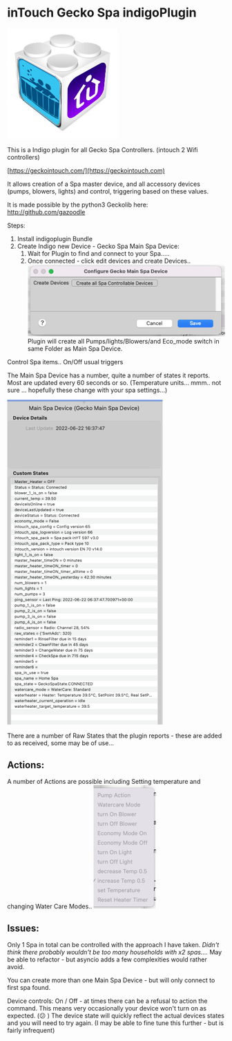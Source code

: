 # inTouch Gecko Spa indigoPlugin

![](https://github.com/Ghawken/Indigo-GeckoSPA/blob/master/geckoSpa.indigoPlugin/Resources/icon.png?raw=true)

This is a Indigo plugin for all Gecko Spa Controllers. (intouch 2 Wifi controllers)

[https://geckointouch.com/](https://geckointouch.com)

It allows creation of a Spa master device, and all accessory devices (pumps, blowers, lights) and control, triggering based on these values.

It is made possible by the python3 Geckolib here: http://github.com/gazoodle

Steps:

1. Install indigoplugin Bundle
2. Create Indigo new Device - Gecko Spa Main Spa Device:
   1. Wait for Plugin to find and connect to your Spa.....
   2. Once connected - click edit devices and create Devices..
      ![](https://github.com/Ghawken/Indigo-GeckoSPA/blob/master/geckoSpa.indigoPlugin/Resources/MainDeviceEdit.png?raw=true)
      Plugin will create all Pumps/lights/Blowers/and Eco_mode switch in same Folder as Main Spa Device.

Control Spa items.. On/Off usual triggers

The Main Spa Device has a number, quite a number of states it reports.  Most are updated every 60 seconds or so.
(Temperature units... mmm.. not sure ... hopefully these change with your spa settings...)

![](https://github.com/Ghawken/Indigo-GeckoSPA/blob/master/geckoSpa.indigoPlugin/Resources/MainStates.png?raw=true)

There are a number of Raw States that the plugin reports - these are added to as received, some may be of use...

## Actions:

A number of Actions are possible including Setting temperature and changing Water Care Modes..
![](https://github.com/Ghawken/Indigo-GeckoSPA/blob/master/geckoSpa.indigoPlugin/Resources/Actions.png?raw=true)

## Issues:

Only 1 Spa in total can be controlled with the approach I have taken.  *Didn't think there probably wouldn't be too many households with x2 spas....*
May be able to refactor - but asyncio adds a few complexities would rather avoid.


You can create more than one Main Spa Device - but will only connect to first spa found.

Device controls:
On / Off - at times there can be a refusal to action the command.  This means very occasionally your device won't turn on as expected. (😕 )
The device state will quickly reflect the actual devices states and you will need to try again.  (I may be able to fine tune this further - but is fairly infrequent)



